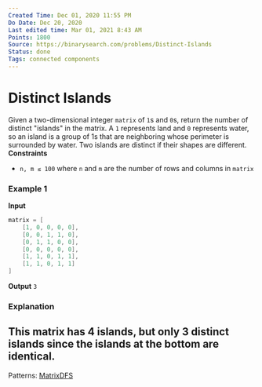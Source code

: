 ```yaml
---
Created Time: Dec 01, 2020 11:55 PM
Do Date: Dec 20, 2020
Last edited time: Mar 01, 2021 8:43 AM
Points: 1800
Source: https://binarysearch.com/problems/Distinct-Islands
Status: done
Tags: connected components
---
```


# Distinct Islands

Given a two-dimensional integer `matrix` of `1`s and `0`s, return the number of distinct "islands" in the matrix. A `1` represents land and `0` represents water, so an island is a group of 1s that are neighboring whose perimeter is surrounded by water. Two islands are distinct if their shapes are different.
**Constraints**
- `n, m ≤ 100` where `n` and `m` are the number of rows and columns in `matrix`
### **Example 1**
****Input****
```cpp
matrix = [
    [1, 0, 0, 0, 0],
    [0, 0, 1, 1, 0],
    [0, 1, 1, 0, 0],
    [0, 0, 0, 0, 0],
    [1, 1, 0, 1, 1],
    [1, 1, 0, 1, 1]
]
```
****Output****
`3`
### **Explanation**
This matrix has 4 islands, but only 3 distinct islands since the islands at the bottom are identical.
---
Patterns: [Matrix](Matrix.md)[DFS](DFS.md)
